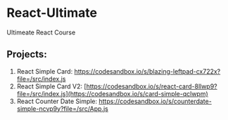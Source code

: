 # React-Ultimate
Ultimeate React Course

## Projects:
1. React Simple Card: https://codesandbox.io/s/blazing-leftpad-cx722x?file=/src/index.js
2. React Simple Card V2: [https://codesandbox.io/s/react-card-8llwp9?file=/src/index.js](https://codesandbox.io/s/card-simple-qclwpm)
3. React Counter Date Simple: https://codesandbox.io/s/counterdate-simple-ncvp9y?file=/src/App.js

